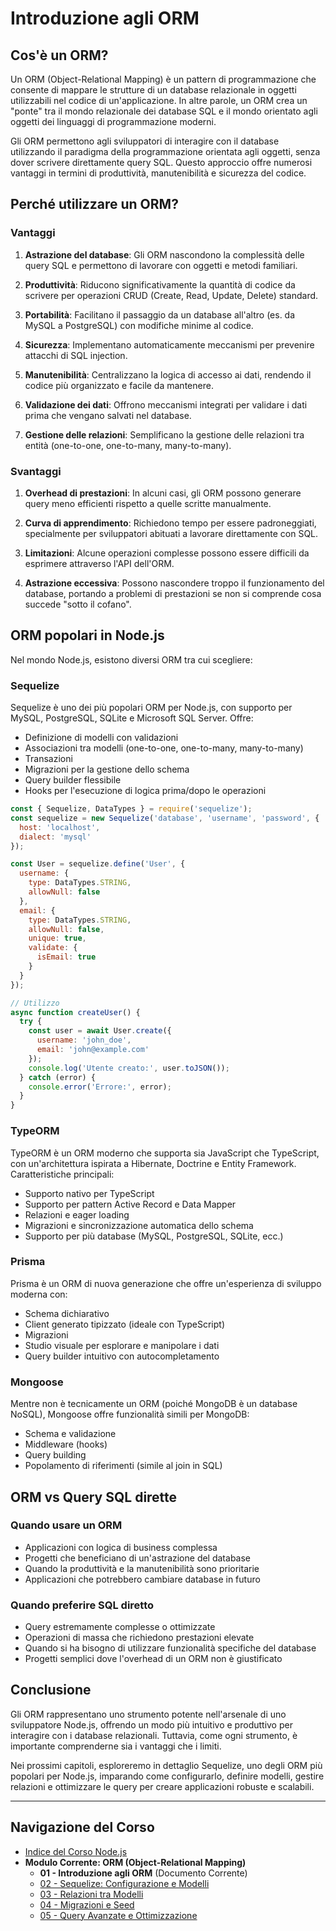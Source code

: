 # Introduzione agli ORM

## Cos'è un ORM?

Un ORM (Object-Relational Mapping) è un pattern di programmazione che consente di mappare le strutture di un database relazionale in oggetti utilizzabili nel codice di un'applicazione. In altre parole, un ORM crea un "ponte" tra il mondo relazionale dei database SQL e il mondo orientato agli oggetti dei linguaggi di programmazione moderni.

Gli ORM permettono agli sviluppatori di interagire con il database utilizzando il paradigma della programmazione orientata agli oggetti, senza dover scrivere direttamente query SQL. Questo approccio offre numerosi vantaggi in termini di produttività, manutenibilità e sicurezza del codice.

## Perché utilizzare un ORM?

### Vantaggi

1. **Astrazione del database**: Gli ORM nascondono la complessità delle query SQL e permettono di lavorare con oggetti e metodi familiari.

2. **Produttività**: Riducono significativamente la quantità di codice da scrivere per operazioni CRUD (Create, Read, Update, Delete) standard.

3. **Portabilità**: Facilitano il passaggio da un database all'altro (es. da MySQL a PostgreSQL) con modifiche minime al codice.

4. **Sicurezza**: Implementano automaticamente meccanismi per prevenire attacchi di SQL injection.

5. **Manutenibilità**: Centralizzano la logica di accesso ai dati, rendendo il codice più organizzato e facile da mantenere.

6. **Validazione dei dati**: Offrono meccanismi integrati per validare i dati prima che vengano salvati nel database.

7. **Gestione delle relazioni**: Semplificano la gestione delle relazioni tra entità (one-to-one, one-to-many, many-to-many).

### Svantaggi

1. **Overhead di prestazioni**: In alcuni casi, gli ORM possono generare query meno efficienti rispetto a quelle scritte manualmente.

2. **Curva di apprendimento**: Richiedono tempo per essere padroneggiati, specialmente per sviluppatori abituati a lavorare direttamente con SQL.

3. **Limitazioni**: Alcune operazioni complesse possono essere difficili da esprimere attraverso l'API dell'ORM.

4. **Astrazione eccessiva**: Possono nascondere troppo il funzionamento del database, portando a problemi di prestazioni se non si comprende cosa succede "sotto il cofano".

## ORM popolari in Node.js

Nel mondo Node.js, esistono diversi ORM tra cui scegliere:

### Sequelize

Sequelize è uno dei più popolari ORM per Node.js, con supporto per MySQL, PostgreSQL, SQLite e Microsoft SQL Server. Offre:

- Definizione di modelli con validazioni
- Associazioni tra modelli (one-to-one, one-to-many, many-to-many)
- Transazioni
- Migrazioni per la gestione dello schema
- Query builder flessibile
- Hooks per l'esecuzione di logica prima/dopo le operazioni

```javascript
const { Sequelize, DataTypes } = require('sequelize');
const sequelize = new Sequelize('database', 'username', 'password', {
  host: 'localhost',
  dialect: 'mysql'
});

const User = sequelize.define('User', {
  username: {
    type: DataTypes.STRING,
    allowNull: false
  },
  email: {
    type: DataTypes.STRING,
    allowNull: false,
    unique: true,
    validate: {
      isEmail: true
    }
  }
});

// Utilizzo
async function createUser() {
  try {
    const user = await User.create({
      username: 'john_doe',
      email: 'john@example.com'
    });
    console.log('Utente creato:', user.toJSON());
  } catch (error) {
    console.error('Errore:', error);
  }
}
```

### TypeORM

TypeORM è un ORM moderno che supporta sia JavaScript che TypeScript, con un'architettura ispirata a Hibernate, Doctrine e Entity Framework. Caratteristiche principali:

- Supporto nativo per TypeScript
- Supporto per pattern Active Record e Data Mapper
- Relazioni e eager loading
- Migrazioni e sincronizzazione automatica dello schema
- Supporto per più database (MySQL, PostgreSQL, SQLite, ecc.)

### Prisma

Prisma è un ORM di nuova generazione che offre un'esperienza di sviluppo moderna con:

- Schema dichiarativo
- Client generato tipizzato (ideale con TypeScript)
- Migrazioni
- Studio visuale per esplorare e manipolare i dati
- Query builder intuitivo con autocompletamento

### Mongoose

Mentre non è tecnicamente un ORM (poiché MongoDB è un database NoSQL), Mongoose offre funzionalità simili per MongoDB:

- Schema e validazione
- Middleware (hooks)
- Query building
- Popolamento di riferimenti (simile al join in SQL)

## ORM vs Query SQL dirette

### Quando usare un ORM

- Applicazioni con logica di business complessa
- Progetti che beneficiano di un'astrazione del database
- Quando la produttività e la manutenibilità sono prioritarie
- Applicazioni che potrebbero cambiare database in futuro

### Quando preferire SQL diretto

- Query estremamente complesse o ottimizzate
- Operazioni di massa che richiedono prestazioni elevate
- Quando si ha bisogno di utilizzare funzionalità specifiche del database
- Progetti semplici dove l'overhead di un ORM non è giustificato

## Conclusione

Gli ORM rappresentano uno strumento potente nell'arsenale di uno sviluppatore Node.js, offrendo un modo più intuitivo e produttivo per interagire con i database relazionali. Tuttavia, come ogni strumento, è importante comprenderne sia i vantaggi che i limiti.

Nei prossimi capitoli, esploreremo in dettaglio Sequelize, uno degli ORM più popolari per Node.js, imparando come configurarlo, definire modelli, gestire relazioni e ottimizzare le query per creare applicazioni robuste e scalabili.

---

## Navigazione del Corso

- [Indice del Corso Node.js](../../README.md)
- **Modulo Corrente: ORM (Object-Relational Mapping)**
  - **01 - Introduzione agli ORM** (Documento Corrente)
  - [02 - Sequelize: Configurazione e Modelli](./02-sequelize-configurazione.md)
  - [03 - Relazioni tra Modelli](./03-relazioni-modelli.md)
  - [04 - Migrazioni e Seed](./04-migrazioni-seed.md)
  - [05 - Query Avanzate e Ottimizzazione](./05-query-avanzate.md)